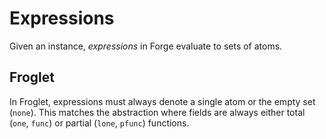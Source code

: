 # Expressions

Given an instance, _expressions_ in Forge evaluate to sets of atoms. 

## Froglet 

In Froglet, expressions must always denote a single atom or the empty set (`none`). This matches the abstraction where fields are always either total (`one`, `func`) or partial (`lone`, `pfunc`) functions.

<!-- ```admonish danger title="TODO"
- talk somewhere about the distinction between () and {} and when to use them
``` -->
